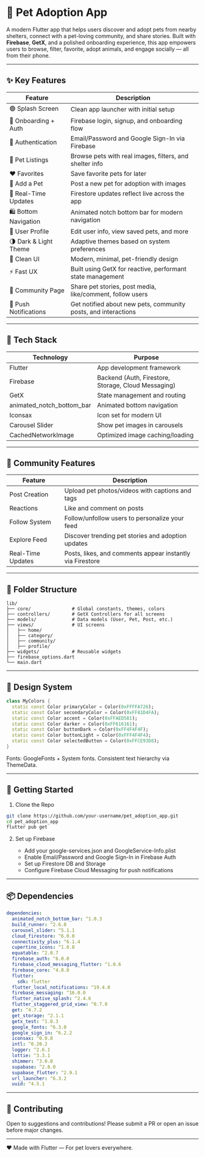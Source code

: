 # 🐾 Pet Adoption App

A modern Flutter app that helps users discover and adopt pets from nearby shelters, connect with a pet-loving community, and share stories. Built with **Firebase**, **GetX**, and a polished onboarding experience, this app empowers users to browse, filter, favorite, adopt animals, and engage socially — all from their phone.

---

## ✨ Key Features

| Feature               | Description                                                    |
| --------------------- | -------------------------------------------------------------- |
| 🟢 Splash Screen      | Clean app launcher with initial setup                          |
| 📱 Onboarding + Auth  | Firebase login, signup, and onboarding flow                    |
| 🔐 Authentication     | Email/Password and Google Sign-In via Firebase                 |
| 🐶 Pet Listings       | Browse pets with real images, filters, and shelter info        |
| ❤️ Favorites          | Save favorite pets for later                                   |
| 📝 Add a Pet          | Post a new pet for adoption with images                        |
| 🧠 Real-Time Updates  | Firestore updates reflect live across the app                  |
| 🛍️ Bottom Navigation | Animated notch bottom bar for modern navigation                |
| 👤 User Profile       | Edit user info, view saved pets, and more                      |
| 🌗 Dark & Light Theme | Adaptive themes based on system preferences                    |
| 🎨 Clean UI           | Modern, minimal, pet-friendly design                           |
| ⚡ Fast UX             | Built using GetX for reactive, performant state management     |
| 📸 Community Page     | Share pet stories, post media, like/comment, follow users      |
| 🔔 Push Notifications | Get notified about new pets, community posts, and interactions |

---

## 🧱 Tech Stack

| Technology                   | Purpose                                             |
| ---------------------------- | --------------------------------------------------- |
| Flutter                      | App development framework                           |
| Firebase                     | Backend (Auth, Firestore, Storage, Cloud Messaging) |
| GetX                         | State management and routing                        |
| animated\_notch\_bottom\_bar | Animated bottom navigation                          |
| Iconsax                      | Icon set for modern UI                              |
| Carousel Slider              | Show pet images in carousels                        |
| CachedNetworkImage           | Optimized image caching/loading                     |

---

## 📸 Community Features

| Feature           | Description                                               |
| ----------------- | --------------------------------------------------------- |
| Post Creation     | Upload pet photos/videos with captions and tags           |
| Reactions         | Like and comment on posts                                 |
| Follow System     | Follow/unfollow users to personalize your feed            |
| Explore Feed      | Discover trending pet stories and adoption updates        |
| Real-Time Updates | Posts, likes, and comments appear instantly via Firestore |

---

## 🧹 Folder Structure

```
lib/
├── core/               # Global constants, themes, colors
├── controllers/        # GetX Controllers for all screens
├── models/             # Data models (User, Pet, Post, etc.)
├── views/              # UI screens
│   ├── home/
│   ├── category/
│   ├── community/
│   ├── profile/
├── widgets/            # Reusable widgets
├── firebase_options.dart
└── main.dart
```

---

## 🎨 Design System

```dart
class MyColors {
  static const Color primaryColor = Color(0xFFFFA726);
  static const Color secondaryColor = Color(0xFF81D4FA);
  static const Color accent = Color(0xFFAED581);
  static const Color darker = Color(0xFF616161);
  static const Color buttonDark = Color(0xFF4F4F4F);
  static const Color buttonLight = Color(0xFFF4F4F4);
  static const Color selectedButton = Color(0xFFCE93D8);
}
```

Fonts: GoogleFonts + System fonts. Consistent text hierarchy via ThemeData.

---

## 🚀 Getting Started

1. Clone the Repo

```bash
git clone https://github.com/your-username/pet_adoption_app.git
cd pet_adoption_app
flutter pub get
```

2. Set up Firebase

   * Add your google-services.json and GoogleService-Info.plist
   * Enable Email/Password and Google Sign-In in Firebase Auth
   * Set up Firestore DB and Storage
   * Configure Firebase Cloud Messaging for push notifications

---

## 📦 Dependencies

```yaml
dependencies:
  animated_notch_bottom_bar: ^1.0.3
  build_runner: ^2.6.0
  carousel_slider: ^5.1.1
  cloud_firestore: ^6.0.0
  connectivity_plus: ^6.1.4
  cupertino_icons: ^1.0.8
  equatable: ^2.0.7
  firebase_auth: ^6.0.0
  firebase_cloud_messaging_flutter: ^1.0.6
  firebase_core: ^4.0.0
  flutter:
    sdk: flutter
  flutter_local_notifications: ^19.4.0
  firebase_messaging: ^16.0.0
  flutter_native_splash: ^2.4.6
  flutter_staggered_grid_view: ^0.7.0
  get: ^4.7.2
  get_storage: ^2.1.1
  getx_test: ^1.0.3
  google_fonts: ^6.3.0
  google_sign_in: ^6.2.2
  iconsax: ^0.0.8
  intl: ^0.20.2
  logger: ^2.6.1
  lottie: ^3.3.1
  shimmer: ^3.0.0
  supabase: ^2.8.0
  supabase_flutter: ^2.9.1
  url_launcher: ^6.3.2
  uuid: ^4.5.1
```

---

## 💬 Contributing

Open to suggestions and contributions! Please submit a PR or open an issue before major changes.

---

❤️ Made with Flutter — For pet lovers everywhere.
